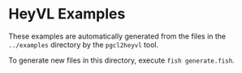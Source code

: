 # HeyVL Examples

These examples are automatically generated from the files in the `../examples` directory by the `pgcl2heyvl` tool.

To generate new files in this directory, execute `fish generate.fish`.
